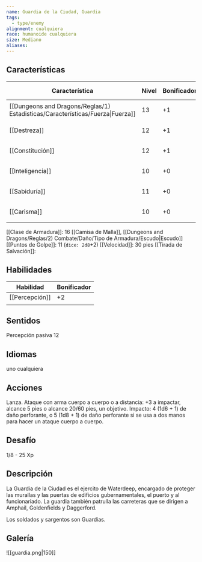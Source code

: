 ```yaml
---
name: Guardia de la Ciudad, Guardia
tags:
  - type/enemy
alignment: cualquiera
race: humanoide cualquiera
size: Mediano
aliases:
---
```


## Características
| Característica                                                                 | Nivel | Bonificador | Lanzar dado      |
| ------------------------------------------------------------------------------ | ----- | ----------- | ---------------- |
| [[Dungeons and Dragons/Reglas/1) Estadisticas/Características/Fuerza\|Fuerza]] | 13    | +1          | `dice: 1d20 + 0` |
| [[Destreza]]                                                                   | 12    | +1          | `dice: 1d20 + 0` |
| [[Constitución]]                                                               | 12    | +1          | `dice: 1d20 + 0` |
| [[Inteligencia]]                                                               | 10    | +0          | `dice: 1d20 + 0` |
| [[Sabiduría]]                                                                  | 11    | +0          | `dice: 1d20 + 0` |
| [[Carisma]]                                                                    | 10    | +0          | `dice: 1d20 + 0` |

[[Clase de Armadura]]: 16 [[Camisa de Malla]], [[Dungeons and Dragons/Reglas/2) Combate/Daño/Tipo de Armadura/Escudo|Escudo]]
[[Puntos de Golpe]]: 11 (`dice: 2d8`+2)
[[Velocidad]]: 30 pies
[[Tirada de Salvación]]:

## Habilidades

| Habilidad      | Bonificador |
| -------------- | ----------- |
| [[Percepción]] | +2          |
|                |             |

## Sentidos

Percepción pasiva 12

## Idiomas

uno cualquiera

## Acciones

Lanza. Ataque con arma cuerpo a cuerpo o a distancia: +3 a impactar, alcance 5 pies o alcance 20/60 pies, un objetivo. 
Impacto: 4 (1d6 + 1) de daño perforante, o 5 (1d8 + 1) de daño perforante si se usa a dos manos para hacer un ataque cuerpo a cuerpo.

## Desafío

1/8 - 25 Xp

## Descripción

La Guardia de la Ciudad es el ejercito de Waterdeep, encargado de proteger las murallas y las puertas de edificios gubernamentales, el puerto y al funcionariado. La guardia también patrulla las carreteras que se dirigen a Amphail, Goldenfields y Daggerford.

Los soldados y sargentos son Guardias.

## Galería

![[guardia.png|150]]